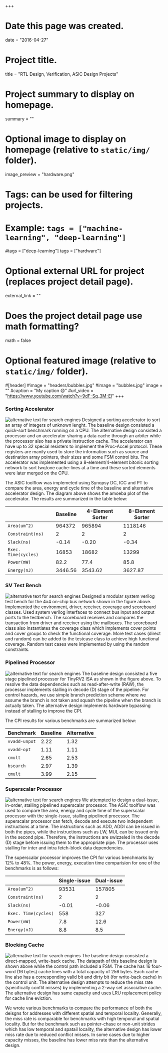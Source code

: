 +++
# Date this page was created.
date = "2016-04-27"

# Project title.
title = "RTL Design, Verification, ASIC Design Projects"

# Project summary to display on homepage.
summary = ""

# Optional image to display on homepage (relative to `static/img/` folder).
image_preview = "hardware.png"

# Tags: can be used for filtering projects.
# Example: `tags = ["machine-learning", "deep-learning"]`
#tags = ["deep-learning"]
tags = ["hardware"]

# Optional external URL for project (replaces project detail page).
external_link = ""

# Does the project detail page use math formatting?
math = false

# Optional featured image (relative to `static/img/` folder).
#[header]
#image = "headers/bubbles.jpg"
#image = "bubbles.jpg"
image = ""
#caption = "My caption :smile:"
#url_video = "https://www.youtube.com/watch?v=9dF-Sq_3M-El"
+++

### Sorting Accelerator
![alternative text for search engines](/img/accel5.PNG)
Designed a sorting accelerator to sort an array of integers of unknown lenght. The baseline design consisted a quick-sort benchmark running on a CPU. The alternative design consisted a processor and an accelerator sharing a data cache through an arbiter while the processor also has a private instruction cache. The accelerator can have up to 32 special resisters to implement the Proc-Accel protocol. These registers are manily used to store the information such as source and destination array pointers, their sizes and some FSM control bits. The accelerator was implemented using a 8-element/4-element bitonic sorting network to sort two/one cache-lines at a time and these sorted elements were later merged on the CPU.

The ASIC toolflow was implemeted using Synopsy DC, ICC and PT to compare the area, energy and cycle time of the baseline and alternative accelerator design. The diagram above shows the amoeba plot of the accelerator. The results are summarized in the table below:  

|                    | Baseline | 4-Element Sorter | 8-Element Sorter |
|--------------------|----------|------------------|------------------|
|`Area(um^2)`        | 964372   |  965894          |1118146           |  
|`Constraint(ns)`    | 2        |    2             |   2              |
|`Slack(ns)`         | -0.14    |  -0.20           | -0.34            |
|`Exec. Time(cycles)`| 16853    |  18682           | 13299            |
|`Power(mW)`         | 82.2     |  77.4            | 85.8             |
|`Energy(nJ)`        | 3446.56  |  3543.62         | 3627.87          |
### SV Test Bench
![alternative text for search engines](/img/bus1.PNG)
Designed a modular system verilog test bench for the 4x4 on-chip bus network shown in the figure above. Implemented the environment, driver, receiver, coverage and scoreboard classes. Used system verilog interfaces to connect bus input and output ports to the testbench. The scoreboard receives and compares the transaction from driver and receiver using the mailboxes. The scoreboard class also instantiates the coverage class which implements cover points and cover groups to check the functional coverage. More test cases (direct and random) can be added to the testcase class to achieve high functional coverage. Random test cases were implemented by using the random constraints.
### Pipelined Processor
![alternative text for search engines](/img/proc1.PNG)
The baseline design consisted a five stage pipelined processor for TinyRV2 ISA as shown in the figure above. To resolve the data dependencies such as read-after-write (RAW), the processor implements stalling in decode (D) stage of the pipeline. For control hazards, we use simple branch prediction scheme where we assume the branch is not taken and squash the pipeline when the branch is actually taken. The alternative design implements hardware bypassing instead of stalling to improve the CPI.

The CPI results for various benchmarks are summarized below:

| Benchmark     | Baseline | Alternative |
|---------------|----------|-------------|
|`vvadd-unpot`  | 2.22     |  1.32       |  
|`vvadd-opt`    | 1.11     |  1.11       |
|`cmult`        | 2.65     |  2.53       |
|`bsearch`      | 2.97     |  1.39       |
|`cmult`        | 3.99     |  2.15       |

### Superscalar Processor
![alternative text for search engines](/img/super4.PNG)
We attempted to design a dual-issue, in-order, stalling pipelined superscalar processor. The ASIC toolflow was used to compare the area, energy and cycle time of the superscalar processor with the single-issue, stalling pipelined processor. The superscalar processor can fetch, decode and execute two independent instructions at a time. The instructions such as ADD, ADDI can be issued in both the pipes, while the instructions such as LW, MUL can be issued only in the second pipe. Therefore, the instructions are swizzeled in the decode (D) stage before issuing them to the appropriate pipe. The processor uses stalling for inter and intra fetch-block data dependencies.

The superscalar processor improves the CPI for various benchmarks by 12% to 48%. The power, energy, execution time comparision for one of the benchmarks is as follows:
 
|                    | Single-issue | Dual-issue       |
|--------------------|--------------|------------------|
|`Area(um^2)`        | 93531        |  157805          |  
|`Constraint(ns)`    | 2            |    2             |
|`Slack(ns)`         | -0.01        |  -0.06           |
|`Exec. Time(cycles)`| 558          |  327             |
|`Power(mW)`         | 7.8          |  12.6            |
|`Energy(nJ)`        | 8.8          |  8.5             |
  
### Blocking Cache
![alternative text for search engines](/img/cache1.PNG)
The baseline design consisted a direct-mapped, write-back cache. The datapath of this baseline design is shown above while the control path included a FSM. The cache has 16 four-word (16 bytes) cache lines with a total capacity of 256 bytes. Each cache line also has a corresponding valid bit and dirty bit (for write-back cache) in the control unit. The alternative design attempts to reduce the miss rate (specifically conflit misses) by implementing a 2-way set associative cache. The alternative design has same capacity and uses LRU replacement policy for cache line eviction.

We wrote various benchmarks to compare the performance of both the deisgns for addresses with different spatial and temporal locality. Generally, the miss rate is comparable for benchmarks with high temporal and spatial locality. But for the benchmark such as pointer-chase or non-unit strides which has low temporal and spatail locality, the alternative design has lower miss rate due to reduced conflict misses. In some cases due to higher capacity misses, the baseline has lower miss rate than the alternative design.  
